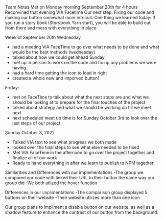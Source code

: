 Team Notes 
Met on Monday morning September 20th for 4 hours
Reconvined that evening VIA Facetime 
Our next step: Fixing our code and making our button somewhat more intricuit. 
One thing we learned today: If you run a story book (Storybook Yarn start), you will be able to build out from there and mess with everything in place 

Week of September 20th 
Wednesday 
- had a meeting VIA FaceTime to go over what needs to be done and what would be the best methods (wednesday)
- talked about how we could get ahead
Sunday 
- met up in person to work on the code and fix up any problems we were having 
- had a hard time getting the icon to load in right 
- created a whole new and imporved button! 

Friday:
- met on FaceTime to talk about what the next steps are and what we should be looking at to prepare for the final touches of the project
- talked about strategy and what we should be working on till we meet next 
- next scheduled meet up time is for Sunday October 3rd to look over the last steps of our project 

Sunday October 3, 2021 
- Talked VIA text to see what progress we both made
- looked over the final steps to see what else needed to be fixed
- Met VIA FaceTime in the afternoon to go over the project together and finalize all of our work
- Ready to hand everything in after we learn to publish to NPM together 

Similarities and Differences with our implementations
-The group we compared our code with linked their URL to their button the same way our group did
-We both utlized the hover function

Differences in our implimentations
-The comparison group displayed 5 buttons on their website
-Their website utilizes more than one icon

Our group plans to impliment a disable button on our website, as well as a shadow feature to enhance the contrast of our button from the background. 
